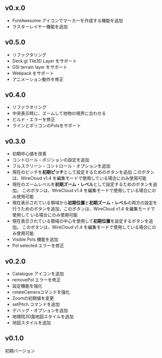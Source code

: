 ## v0.x.0

- FontAwesome アイコンでマーカーを作成する機能を追加
- ラスターレイヤー機能を追加

## v0.5.0

- リファクタリング
- Deck.gl Tile3D Layer をサポート
- GSI terrain layer をサポート
- Webpack をサポート
- アニメーション動作を修正

## v0.4.0

- リファクタリング
- 中央表示時に、ズームして地物の境界に合わせる
- ビルド・エラーを修正
- ラインとポリゴンのPoIsをサポート

## v0.3.0

-  初期中心値を改善
- コントロール・ポジションの設定を追加
- フルスクリーン・コントロール・オプションを追加
- 現在のピッチを**初期ピッチ**として設定するためのボタンを追加
  このボタンは、WireCloud v1.4 を編集モードで使用している場合にのみ使用可能
- 現在のズームレベルを**初期ズーム・レベル**として設定するためのボタンを追加。
  このボタンは、WireCloud v1.4 を編集モードで使用している場合にのみ使用可能
- 現在表示されている領域から**初期位置**と**初期ズーム・レベル**の両方の設定を
  行うためのボタンを追加。このボタンは、WireCloud v1.4 を編集モードで使用して
  いる場合にのみ使用可能
- 現在表示されている領域の中心を使用して**初期位置**を設定するボタンを追加。
  このボタンは、WireCloud v1.4 を編集モードで使用している場合にのみ使用可能
- Visible PoIs 機能を追加
- PoI selected エラーを修正

## v0.2.0

- Catalogue アイコンを追加
- removePoI エラーを修正
- 設定機能を強化
- rotateCameraコマンドを強化
- Zoomの初期値を変更
- setPitch コマンドを追加
- デバッグ・オプションを追加
- 地理院3D風地図スタイルを追加
- 地図スタイルを追加

## v0.1.0

初期バージョン
